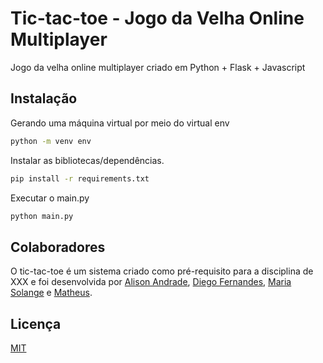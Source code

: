 # Tic-tac-toe - Jogo da Velha Online Multiplayer

Jogo da velha online multiplayer criado em Python + Flask + Javascript

## Instalação

Gerando uma máquina virtual por meio do virtual env

```bash
python -m venv env
```

Instalar as bibliotecas/dependências.

```bash
pip install -r requirements.txt
```

Executar o main.py

```bash
python main.py
```

## Colaboradores
O tic-tac-toe é um sistema criado como pré-requisito para a disciplina de XXX e foi desenvolvida por 
[Alison Andrade](https://github.com/alisonsandrade),
[Diego Fernandes](https://github.com/diegofernandesss), [Maria Solange](https://github.com/SolangeMeireles) e [Matheus](https://github.com/Matheus-9).


## Licença
[MIT](https://choosealicense.com/licenses/mit/)

